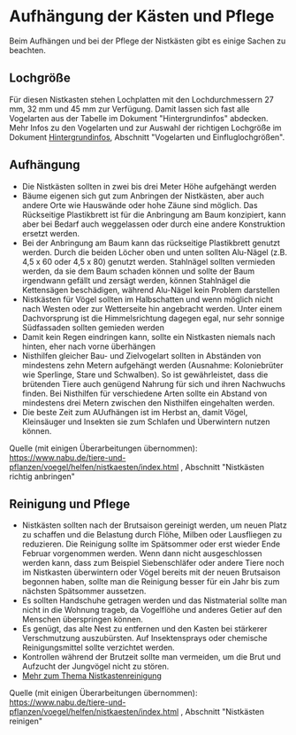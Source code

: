 # Aufhängung der Kästen und Pflege

Beim Aufhängen und bei der Pflege der Nistkästen gibt es einige Sachen zu beachten.

## Lochgröße

Für diesen Nistkasten stehen Lochplatten mit den Lochdurchmessern 27 mm, 32 mm und 45 mm zur Verfügung. Damit lassen sich fast alle Vogelarten aus der Tabelle im Dokument "Hintergrundinfos" abdecken. Mehr Infos zu den Vogelarten und zur Auswahl der richtigen Lochgröße im Dokument [Hintergrundinfos](../../Documentation/Hintergrundinfos/Hintergrundinfos.md), Abschnitt "Vogelarten und Einfluglochgrößen".

## Aufhängung

- Die Nistkästen sollten in zwei bis drei Meter Höhe aufgehängt werden
- Bäume eigenen sich gut zum Anbringen der Nistkästen, aber auch andere Orte wie Hauswände oder hohe Zäune sind möglich. Das Rückseitige Plastikbrett ist für die Anbringung am Baum konzipiert, kann aber bei Bedarf auch weggelassen oder durch eine andere Konstruktion ersetzt werden.
- Bei der Anbringung am Baum kann das rückseitige Plastikbrett genutzt werden. Durch die beiden Löcher oben und unten sollten Alu-Nägel (z.B. 4,5 x 60 oder 4,5 x 80) genutzt werden. Stahlnägel sollten vermieden werden, da sie dem Baum schaden können und sollte der Baum irgendwann gefällt und zersägt werden, können Stahlnägel die Kettensägen beschädigen, während Alu-Nägel kein Problem darstellen
- Nistkästen für Vögel sollten im Halbschatten und wenn möglich nicht nach Westen oder zur Wetterseite hin angebracht werden. Unter einem Dachvorsprung ist die Himmelsrichtung dagegen egal, nur sehr sonnige Südfassaden sollten gemieden werden
- Damit kein Regen eindringen kann, sollte ein Nistkasten niemals nach hinten, eher nach vorne überhängen
- Nisthilfen gleicher Bau- und Zielvogelart sollten in Abständen von mindestens zehn Metern aufgehängt werden (Ausnahme: Koloniebrüter wie Sperlinge, Stare und Schwalben). So ist gewährleistet, dass die brütenden Tiere auch genügend Nahrung für sich und ihren Nachwuchs finden. Bei Nisthilfen für verschiedene Arten sollte ein Abstand von mindestens drei Metern zwischen den Nisthilfen eingehalten werden.
- Die beste Zeit zum AUufhängen ist im Herbst an, damit Vögel, Kleinsäuger und Insekten sie zum Schlafen und Überwintern nutzen können.

Quelle (mit einigen Überarbeitungen übernommen): https://www.nabu.de/tiere-und-pflanzen/voegel/helfen/nistkaesten/index.html , Abschnitt "Nistkästen richtig anbringen" 

## Reinigung und Pflege

- Nistkästen sollten nach der Brutsaison gereinigt werden, um neuen Platz zu schaffen und die Belastung durch Flöhe, Milben oder Lausfliegen zu reduzieren. Die Reinigung sollte im Spätsommer oder erst wieder Ende Februar vorgenommen werden. Wenn dann nicht ausgeschlossen werden kann, dass zum Beispiel Siebenschläfer oder andere Tiere noch im Nistkasten überwintern oder Vögel bereits mit der neuen Brutsaison begonnen haben, sollte man die Reinigung besser für ein Jahr bis zum nächsten Spätsommer aussetzen.
- Es sollten Handschuhe getragen werden und das Nistmaterial sollte man nicht in die Wohnung trageb, da Vogelflöhe und anderes Getier auf den Menschen überspringen können.
- Es genügt, das alte Nest zu entfernen und den Kasten bei stärkerer Verschmutzung auszubürsten. Auf Insektensprays oder chemische Reinigungsmittel sollte verzichtet werden.
- Kontrollen während der Brutzeit sollte man vermeiden, um die Brut und Aufzucht der Jungvögel nicht zu stören.
- [Mehr zum Thema Nistkastenreinigung](https://www.nabu.de/tiere-und-pflanzen/voegel/helfen/nistkaesten/02716.html)

Quelle (mit einigen Überarbeitungen übernommen): https://www.nabu.de/tiere-und-pflanzen/voegel/helfen/nistkaesten/index.html , Abschnitt "Nistkästen reinigen" 
